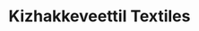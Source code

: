 ---
title: "Kizhakkeveettil Textiles"
url: /kothamangalam/kizhakkeveettil-textiles/
shop: Kleidung
---